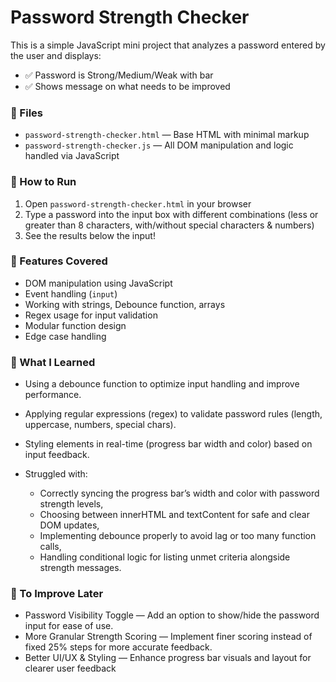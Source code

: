 # Password Strength Checker

This is a simple JavaScript mini project that analyzes a password entered by the user and displays:

- ✅ Password is Strong/Medium/Weak with bar
- ✅ Shows message on what needs to be improved


### 📁 Files

- `password-strength-checker.html` — Base HTML with minimal markup
- `password-strength-checker.js` — All DOM manipulation and logic handled via JavaScript

### 🚀 How to Run

1. Open `password-strength-checker.html` in your browser
2. Type a password into the input box with different combinations (less or greater than 8 characters, with/without special characters & numbers)
3. See the results below the input!

### 🧠 Features Covered

- DOM manipulation using JavaScript
- Event handling (`input`)
- Working with strings, Debounce function, arrays
- Regex usage for input validation
- Modular function design
- Edge case handling

### 🧠 What I Learned
- Using a debounce function to optimize input handling and improve performance.
- Applying regular expressions (regex) to validate password rules (length, uppercase, numbers, special chars).
- Styling elements in real-time (progress bar width and color) based on input feedback.

- Struggled with:
  - Correctly syncing the progress bar’s width and color with password strength levels,
  - Choosing between innerHTML and textContent for safe and clear DOM updates,
  - Implementing debounce properly to avoid lag or too many function calls,
  - Handling conditional logic for listing unmet criteria alongside strength messages.

### 📌 To Improve Later
- Password Visibility Toggle — Add an option to show/hide the password input for ease of use.
- More Granular Strength Scoring — Implement finer scoring instead of fixed 25% steps for more accurate feedback.
- Better UI/UX & Styling — Enhance progress bar visuals and layout for clearer user feedback
